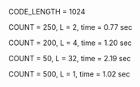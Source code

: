 CODE_LENGTH = 1024

COUNT = 250, L = 2, time = 0.77 sec

COUNT = 200, L = 4, time = 1.20 sec

COUNT = 50, L = 32, time = 2.19 sec

COUNT = 500, L = 1, time = 1.02 sec